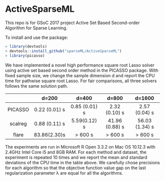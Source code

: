 # ActiveSparseML
This repo is for GSoC 2017 project Active Set Based Second-order Algorithm for Sparse Learning. 

To install and use the package:
```R
> library(devtools)
> devtools::install_github("sparseML/ActiveSparseML")
> library(picasso)
```

We have implemented a novel high performance square root Lasso solver using active set based second order method in the PICASSO package. With fixed sample size, we change the sample dimension d and report the CPU time for pathwise square root Lasso. For fair comparisons, all three solvers follows the same solution path. 

|         |     d=200     |     d=400     |     d=800      |     d=1600     |
| :-----: | :-----------: | :-----------: | :------------: | :------------: |
| PICASSO | 0.22 (0.01) s | 0.85 (0.01) s | 2.32 (0.10) s  | 2.57 (0.04) s  |
| scalreg | 0.88 (0.11) s | 5.59(0.12) s  | 41.96 (0.88) s | 56.03 (1.34) s |
|  flare  | 83.86(2.30)s  |    > 600 s    |    > 600 s     |    > 600 s     |

The experiments are run in Microsoft R Open 3.3.2 on Mac OS 10.12.3 with 2.4GHz Intel Core i5 and 8GB RAM. For each method and dataset, the experiment is repeated 10 times and we report the mean and standard deviations of the CPU time in the table above. We carefully chose precisions for each algorithm so that the objective function value gap on the last regularization parameter λ are equal for all the algorithms.
